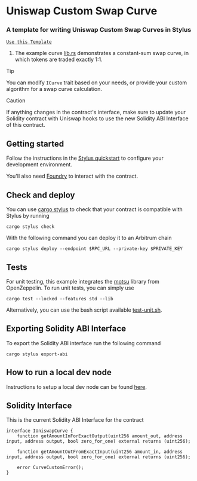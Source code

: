 # Uniswap Custom Swap Curve

### **A template for writing Uniswap Custom Swap Curves in Stylus**

[`Use this Template`](https://github.com/OpenZeppelin/uniswap-stylus-curve-template/generate)

1. The example curve [lib.rs](src/lib.rs) demonstrates a constant-sum swap curve,
in which tokens are traded exactly 1:1.

> [!TIP]
> You can modify `ICurve` trait based on your needs, or provide your custom algorithm
> for a swap curve calculation.

> [!CAUTION]
> If anything changes in the contract's interface, make sure to update your
> Solidity contract with Uniswap hooks to use the new Solidity ABI Interface of this contract.

## Getting started

Follow the instructions in the [Stylus quickstart](https://docs.arbitrum.io/stylus/stylus-quickstart) to configure your development environment.

You'll also need [Foundry](https://github.com/foundry-rs/foundry) to interact with the contract.

## Check and deploy

You can use [cargo stylus](https://github.com/OffchainLabs/cargo-stylus) to check that your contract is compatible with Stylus by running

```shell
cargo stylus check
```

With the following command you can deploy it to an Arbitrum chain

```shell
cargo stylus deploy --endpoint $RPC_URL --private-key $PRIVATE_KEY
```

## Tests

For unit testing, this example integrates the [motsu](https://github.com/OpenZeppelin/rust-contracts-stylus/tree/main/lib/motsu) library from OpenZeppelin. To run unit tests, you can simply use

```shell
cargo test --locked --features std --lib
```

Alternatively, you can use the bash script available [test-unit.sh](/scripts/test-unit.sh).

## Exporting Solidity ABI Interface

To export the Solidity ABI interface run the following command

```shell
cargo stylus export-abi
```

## How to run a local dev node

Instructions to setup a local dev node can be found [here](https://docs.arbitrum.io/run-arbitrum-node/run-nitro-dev-node).

## Solidity Interface

This is the current Solidity ABI Interface for the contract

```solidity
interface IUniswapCurve {
    function getAmountInForExactOutput(uint256 amount_out, address input, address output, bool zero_for_one) external returns (uint256);

    function getAmountOutFromExactInput(uint256 amount_in, address input, address output, bool zero_for_one) external returns (uint256);

    error CurveCustomError();
}
```
